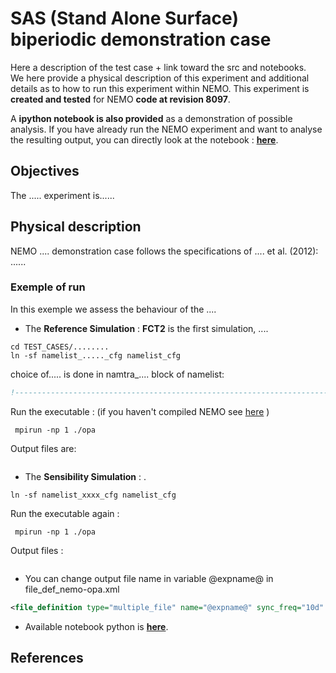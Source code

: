 # SAS (Stand Alone Surface) biperiodic demonstration case
Here a description of the test case + link toward the src and notebooks. 
<br>
We here provide a physical description of this experiment and additional details as to how to run this experiment within NEMO. This experiment is **created and tested** for NEMO **code at revision 8097**. 

A **ipython notebook is also provided** as a demonstration of possible analysis. If you have already run the NEMO experiment and want to analyse the resulting output, you can directly look at the notebook : **[here](....)**.

## Objectives
The ..... experiment is......


## Physical description
NEMO .... demonstration case follows the specifications of .... et al. (2012): 
......  <br>


### Exemple of run
In this exemple we assess the behaviour of the ....<br>

* The **Reference Simulation** : **FCT2** is the first simulation, ....

```
cd TEST_CASES/........
ln -sf namelist_....._cfg namelist_cfg
```
choice of..... is done in namtra_.... block of namelist: 

~~~fortran
!-----------------------------------------------------------------------

~~~

Run the executable : (if you haven't compiled NEMO see [here](https://github.com/sflavoni/NEMO-test-cases) )

``` 
 mpirun -np 1 ./opa 
```
Output files are: <br>

~~~

~~~

* The **Sensibility Simulation** : .


```
ln -sf namelist_xxxx_cfg namelist_cfg
```

Run the executable again : 

``` 
 mpirun -np 1 ./opa 
```

Output files : <br>

~~~

~~~

* You can change output file name  in variable @expname@ in file\_def\_nemo-opa.xml

~~~xml
<file_definition type="multiple_file" name="@expname@" sync_freq="10d" min_digits="4">
~~~

* Available notebook python is **[here]()**.

## References